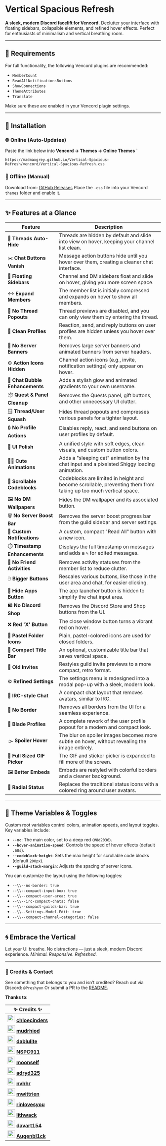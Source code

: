 # Vertical Spacious Refresh

**A sleek, modern Discord facelift for Vencord.**
Declutter your interface with floating sidebars, collapsible elements, and refined hover effects. Perfect for enthusiasts of minimalism and vertical breathing room.

---

## 🔌 Requirements

For full functionality, the following Vencord plugins are recommended:

- `MemberCount`
- `ReadAllNotificationsButtons`
- `ShowConnections`
- `ThemeAttributes`
- `Translate`

Make sure these are enabled in your Vencord plugin settings.

---

## 🚀 Installation

### 🌐 Online (Auto-Updates)

Paste the link below into **Vencord → Themes → Online Themes**
`


```
https://madmaxgrey.github.io/Vertical-Spacious-Refresh/vencord/Vertical-Spacious-Refresh.css
```
### 💾 Offline (Manual)

Download from:
[GitHub Releases](https://github.com/madmaxgrey/Vertical-Spacious-Refresh/releases)
Place the `.css` file into your Vencord `themes` folder and enable it.

---

## ✨ Features at a Glance

| Feature | Description |
|---|---|
| 📂 **Threads Auto-Hide** | Threads are hidden by default and slide into view on hover, keeping your channel list clean. |
| ✂️ **Chat Buttons Vanish** | Message action buttons hide until you hover over them, creating a cleaner chat interface. |
| 🧭 **Floating Sidebars** | Channel and DM sidebars float and slide on hover, giving you more screen space. |
| ↔️ **Expand Members** | The member list is initially compressed and expands on hover to show all members. |
| 🚫 **No Thread Popouts** | Thread previews are disabled, and you can only view them by entering the thread. |
| 🧼 **Clean Profiles** | Reaction, send, and reply buttons on user profiles are hidden unless you hover over them. |
| 🚫 **No Server Banners** | Removes large server banners and animated banners from server headers. |
| ⚙️ **Action Icons Hidden** | Channel action icons (e.g., invite, notification settings) only appear on hover. |
| 💬 **Chat Bubble Enhancements** | Adds a stylish glow and animated gradients to your own username. |
| 📦 **Quest & Panel Cleanup** | Removes the Quests panel, gift buttons, and other unnecessary UI clutter. |
| 🪟 **Thread/User Squash** | Hides thread popouts and compresses various panels for a tighter layout. |
| 🔒 **No Profile Actions** | Disables reply, react, and send buttons on user profiles by default. |
| 🎨 **UI Polish** | A unified style with soft edges, clean visuals, and custom button colors. |
| 🐱‍👤 **Cute Animations** | Adds a "sleeping cat" animation by the chat input and a pixelated Shiggy loading animation. |
| 📜 **Scrollable Codeblocks** | Codeblocks are limited in height and become scrollable, preventing them from taking up too much vertical space. |
| 🖼️ **No DM Wallpapers** | Hides the DM wallpaper and its associated button. |
| 🗑️ **No Server Boost Bar** | Removes the server boost progress bar from the guild sidebar and server settings. |
| 🔔 **Custom Notifications** | A custom, compact "Read All" button with a new icon. |
| ⏱️ **Timestamp Enhancements** | Displays the full timestamp on messages and adds a `✎` for edited messages. |
| 🚫 **No Friend Activities** | Removes activity statuses from the member list to reduce clutter. |
| 🖱️ **Bigger Buttons** | Rescales various buttons, like those in the user area and chat, for easier clicking. |
| 🚫 **Hide Apps Button** | The app launcher button is hidden to simplify the chat input area. |
| 🛍️ **No Discord Shop** | Removes the Discord Store and Shop buttons from the UI. |
| ❌ **Red 'X' Button** | The close window button turns a vibrant red on hover. |
| 🎨 **Pastel Folder Icons** | Plain, pastel-colored icons are used for closed folders. |
| 📏 **Compact Title Bar** | An optional, customizable title bar that saves vertical space. |
| 🤝 **Old Invites** | Restyles guild invite previews to a more compact, retro format. |
| ⚙️ **Refined Settings** | The settings menu is redesigned into a modal pop-up with a sleek, modern look. |
| 💬 **IRC-style Chat** | A compact chat layout that removes avatars, similar to IRC. |
| 🚫 **No Border** | Removes all borders from the UI for a seamless experience. |
| 💾 **Blade Profiles** | A complete rework of the user profile popout for a modern and compact look. |
| 🌫️ **Spoiler Hover** | The blur on spoiler images becomes more subtle on hover, without revealing the image entirely. |
| 🎁 **Full Sized GIF Picker** | The GIF and sticker picker is expanded to fill more of the screen. |
| 🖼️ **Better Embeds** | Embeds are restyled with colorful borders and a cleaner background. |
| 🔴 **Radial Status** | Replaces the traditional status icons with a colored ring around user avatars. |

---

## 🎨 Theme Variables & Toggles

Custom root variables control colors, animation speeds, and layout toggles. Key variables include:

- **`--mc`**: The main color, set to a deep red (`#8d2036`).
- **`--hover-animation-speed`**: Controls the speed of hover effects (default `.60s`).
- **`--codeblock-height`**: Sets the max height for scrollable code blocks (default `200px`).
- **`--guild-stack-margin`**: Adjusts the spacing of server icons.

You can customize the layout using the following toggles:

- `--\\--no-border: true`
- `--\\--compact-input-box: true`
- `--\\--compact-user-area: true`
- `--\\--irc-compact-chats: false`
- `--\\--compact-guilds-bar: true`
- `--\\--Settings-Model-Edit: true`
- `--\\--compact-channel-categories: false`

---

## 🌀 Embrace the Vertical

Let your UI breathe. No distractions — just a sleek, modern Discord experience.
_Minimal. Responsive. Refreshed._

---

### 🙏 Credits & Contact

See something that belongs to you and isn’t credited?
Reach out via Discord: `@Preshyon`
Or submit a PR to the [README](https://github.com/madmaxgrey/Vertical-Spacious-Refresh/blob/main/README.md).

**Thanks to:**

| ✨ Credits ✨ |
|-------------|
| <img src="https://github.com/chloecinders.png" width="24"/> [**chloecinders**](https://github.com/chloecinders) |
| <img src="https://github.com/mudrhiod.png" width="24"/> [**mudrhiod**](https://github.com/mudrhiod/) |
| <img src="https://github.com/dablulite.png" width="24"/> [**dablulite**](https://github.com/dablulite) |
| <img src="https://github.com/NSPC911.png" width="24"/> [**NSPC911**](https://github.com/NSPC911) |
| <img src="https://github.com/moonself.png" width="24"/> [**moonself**](https://github.com/moonself) |
| <img src="https://github.com/adryd325.png" width="24"/> [**adryd325**](https://github.com/adryd325) |
| <img src="https://github.com/nvhhr.png" width="24"/> [**nvhhr**](https://github.com/nvhhr) |
| <img src="https://github.com/mwittrien.png" width="24"/> [**mwittrien**](https://github.com/mwittrien) |
| <img src="https://github.com/rinlovesyou.png" width="24"/> [**rinlovesyou**](https://github.com/rinlovesyou) |
| <img src="https://github.com/lithwack.png" width="24"/> [**lithwack**](https://github.com/lithwack) |
| <img src="https://github.com/davart154.png" width="24"/> [**davart154**](https://github.com/davart154) |
| <img src="https://github.com/Augenbl1ck.png" width="24"/> [**Augenbl1ck**](https://github.com/Augenbl1ck) |